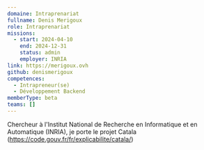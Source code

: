 ```yaml
---
domaine: Intraprenariat
fullname: Denis Merigoux
role: Intraprenariat
missions:
  - start: 2024-04-10
    end: 2024-12-31
    status: admin
    employer: INRIA
link: https://merigoux.ovh
github: denismerigoux
competences:
  - Intrapreneur(se)
  - Développement Backend
memberType: beta
teams: []
---
```

Chercheur à l'Institut National de Recherche en Informatique et en Automatique (INRIA), je porte le projet Catala (https://code.gouv.fr/fr/explicabilite/catala/)

